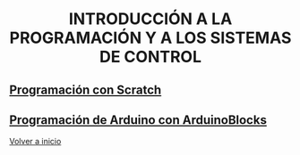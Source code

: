 
<h1 align="center"> INTRODUCCIÓN A LA PROGRAMACIÓN Y A LOS SISTEMAS DE CONTROL </h1>

## [Programación con Scratch](Scratch/readme.md)

## [Programación de Arduino con ArduinoBlocks](ArduinoBlocks/readme.md)



[Volver a inicio](https://github.com/angelmicelti/TecnoVilladiego3)
